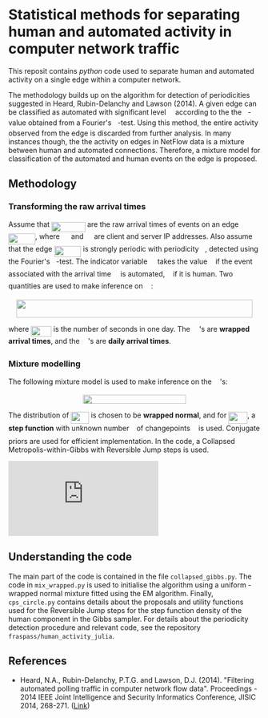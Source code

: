 # Statistical methods for separating human and automated activity in computer network traffic

This reposit contains *python* code used to separate human and automated activity on a single edge within a computer network. 

The methodology builds up on the algorithm for detection of periodicities suggested in Heard, Rubin-Delanchy and Lawson (2014). A given edge can be classified as automated with significant level <img src="https://rawgit.com/fraspass/human_activity/None/svgs/c745b9b57c145ec5577b82542b2df546.svg?invert_in_darkmode" align=middle width=10.5765pt height=14.15535pt/> according to the the <img src="https://rawgit.com/fraspass/human_activity/None/svgs/2ec6e630f199f589a2402fdf3e0289d5.svg?invert_in_darkmode" align=middle width=8.270625pt height=14.15535pt/>-value obtained from a Fourier's <img src="https://rawgit.com/fraspass/human_activity/None/svgs/3cf4fbd05970446973fc3d9fa3fe3c41.svg?invert_in_darkmode" align=middle width=8.43051pt height=14.15535pt/>-test. Using this method, the entire activity observed from the edge is discarded from further analysis. In many instances though, the the activity on edges in NetFlow data is a mixture between human and automated connections. Therefore, a mixture model for classification of the automated and human events on the edge is proposed. 

## Methodology

### Transforming the raw arrival times

Assume that <img src="https://rawgit.com/fraspass/human_activity/None/svgs/e2c473b0627500251619ee3222b5f1ba.svg?invert_in_darkmode" align=middle width=67.4223pt height=20.22207pt/> are the raw arrival times of events on an edge <img src="https://rawgit.com/fraspass/human_activity/None/svgs/0fa0326f423a749421f358bd1d3a1653.svg?invert_in_darkmode" align=middle width=53.675655pt height=22.46574pt/>, where <img src="https://rawgit.com/fraspass/human_activity/None/svgs/cbfb1b2a33b28eab8a3e59464768e810.svg?invert_in_darkmode" align=middle width=14.90874pt height=22.46574pt/> and <img src="https://rawgit.com/fraspass/human_activity/None/svgs/91aac9730317276af725abd8cef04ca9.svg?invert_in_darkmode" align=middle width=13.19637pt height=22.46574pt/> are client and server IP addresses. Also assume that the edge <img src="https://rawgit.com/fraspass/human_activity/None/svgs/0fa0326f423a749421f358bd1d3a1653.svg?invert_in_darkmode" align=middle width=53.675655pt height=22.46574pt/> is strongly periodic with periodicity <img src="https://rawgit.com/fraspass/human_activity/None/svgs/2ec6e630f199f589a2402fdf3e0289d5.svg?invert_in_darkmode" align=middle width=8.270625pt height=14.15535pt/>, detected using the Fourier's <img src="https://rawgit.com/fraspass/human_activity/None/svgs/3cf4fbd05970446973fc3d9fa3fe3c41.svg?invert_in_darkmode" align=middle width=8.43051pt height=14.15535pt/>-test. The indicator variable <img src="https://rawgit.com/fraspass/human_activity/None/svgs/6af8e9329c416994c3690752bde99a7d.svg?invert_in_darkmode" align=middle width=12.295635pt height=14.15535pt/> takes the value <img src="https://rawgit.com/fraspass/human_activity/None/svgs/034d0a6be0424bffe9a6e7ac9236c0f5.svg?invert_in_darkmode" align=middle width=8.219277pt height=21.18732pt/> if the event associated with the arrival time <img src="https://rawgit.com/fraspass/human_activity/None/svgs/02ab12d0013b89c8edc7f0f2662fa7a9.svg?invert_in_darkmode" align=middle width=10.58706pt height=20.22207pt/> is automated, <img src="https://rawgit.com/fraspass/human_activity/None/svgs/29632a9bf827ce0200454dd32fc3be82.svg?invert_in_darkmode" align=middle width=8.219277pt height=21.18732pt/> if it is human. Two quantities are used to make inference on <img src="https://rawgit.com/fraspass/human_activity/None/svgs/6af8e9329c416994c3690752bde99a7d.svg?invert_in_darkmode" align=middle width=12.295635pt height=14.15535pt/>:

<p align="center"><img src="https://rawgit.com/fraspass/human_activity/None/svgs/702ad402b3a1f9048139b7486d543baa.svg?invert_in_darkmode" align=middle width=472.9659pt height=36.18648pt/></p>

where <img src="https://rawgit.com/fraspass/human_activity/None/svgs/4bda6e2d17a6dd8e156052e83dde1de1.svg?invert_in_darkmode" align=middle width=41.096055pt height=21.18732pt/> is the number of seconds in one day. The <img src="https://rawgit.com/fraspass/human_activity/None/svgs/9fc20fb1d3825674c6a279cb0d5ca636.svg?invert_in_darkmode" align=middle width=14.045955pt height=14.15535pt/>'s are **wrapped arrival times**, and the <img src="https://rawgit.com/fraspass/human_activity/None/svgs/2b442e3e088d1b744730822d18e7aa21.svg?invert_in_darkmode" align=middle width=12.710445pt height=14.15535pt/>'s are **daily arrival times**. 

### Mixture modelling

The following mixture model is used to make inference on the <img src="https://rawgit.com/fraspass/human_activity/None/svgs/6af8e9329c416994c3690752bde99a7d.svg?invert_in_darkmode" align=middle width=12.295635pt height=14.15535pt/>'s:
<p align="center"><img src="https://rawgit.com/fraspass/human_activity/None/svgs/b8a19659f31c92039e9b5da0a4e3b39d.svg?invert_in_darkmode" align=middle width=206.65755pt height=18.31236pt/></p>

The distribution of <img src="https://rawgit.com/fraspass/human_activity/None/svgs/a5db2864f408f1246504f17cd9c63105.svg?invert_in_darkmode" align=middle width=36.107445pt height=24.6576pt/> is chosen to be **wrapped normal**, and for <img src="https://rawgit.com/fraspass/human_activity/None/svgs/04a94bf0af1c46c432a53d344a452748.svg?invert_in_darkmode" align=middle width=37.86783pt height=24.6576pt/>, a **step function** with unknown number <img src="https://rawgit.com/fraspass/human_activity/None/svgs/d30a65b936d8007addc9c789d5a7ae49.svg?invert_in_darkmode" align=middle width=6.8494305pt height=22.83138pt/> of changepoints <img src="https://rawgit.com/fraspass/human_activity/None/svgs/0fe1677705e987cac4f589ed600aa6b3.svg?invert_in_darkmode" align=middle width=9.04695pt height=14.15535pt/> is used. Conjugate priors are used for efficient implementation. In the code, a Collapsed Metropolis-within-Gibbs with Reversible Jump steps is used. 

![alt text](https://fraspass.github.io/files/model_graphical.pdf)

## Understanding the code

The main part of the code is contained in the file `collapsed_gibbs.py`. The code in `mix_wrapped.py` is used to initialise the algorithm using a uniform - wrapped normal mixture fitted using the EM algorithm. Finally, `cps_circle.py` contains details about the proposals and utility functions used for the Reversible Jump steps for the step function density of the human component in the Gibbs sampler. For details about the periodicity detection procedure and relevant code, see the repository `fraspass/human_activity_julia`.

## References

* Heard, N.A., Rubin-Delanchy, P.T.G. and Lawson, D.J. (2014). "Filtering automated polling traffic in computer network flow data". Proceedings - 2014 IEEE Joint Intelligence and Security Informatics Conference, JISIC 2014, 268-271. ([Link](https://ieeexplore.ieee.org/document/6975589/))
